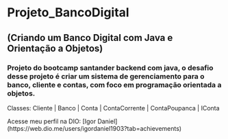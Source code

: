 # Projeto_BancoDigital

## (Criando um Banco Digital com Java e Orientação a Objetos)


### Projeto do bootcamp santander backend com java, o desafio desse projeto é criar um sistema de gerenciamento para o banco, cliente e contas, com foco em programação orientada a objetos.

<p>
  Classes:
  Cliente | Banco | Conta | ContaCorrente | ContaPoupanca | IConta 
</p>

<p>Acesse meu perfil na DIO: [Igor Daniel](https://web.dio.me/users/igordaniel1903?tab=achievements)</p>
